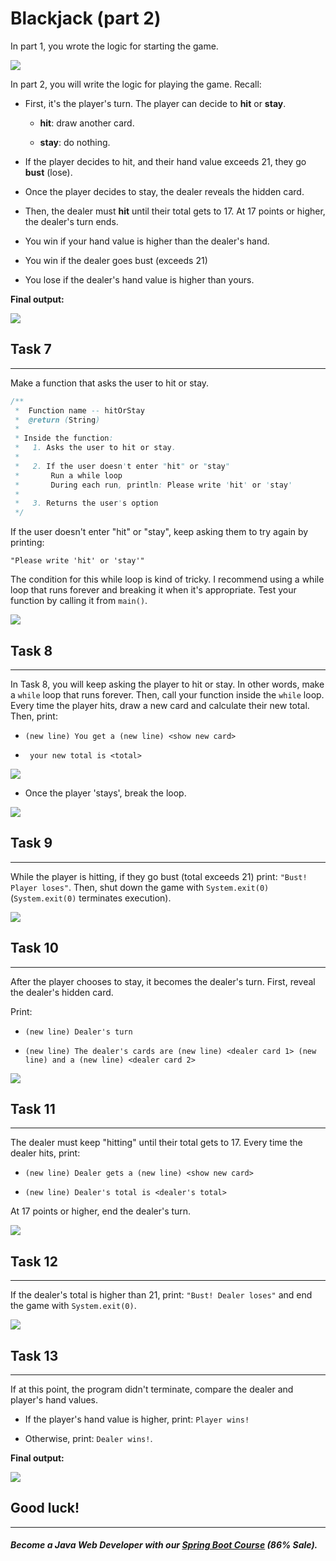 # Blackjack (part 2)

In part 1, you wrote the logic for starting the game.

![](https://firebasestorage.googleapis.com/v0/b/learnthepart-75aed.appspot.com/o/images%2F6dab8e0f-4f4f-42ef-a092-40d7d9571d78?alt=media&token=8b016f96-ab2e-465f-9185-7e16986b599a)

In part 2, you will write the logic for playing the game. Recall:

-   First, it's the player's turn. The player can decide to **hit** or **stay**.

    -   **hit**: draw another card.

    -   **stay**: do nothing.

-   If the player decides to hit, and their hand value exceeds 21, they go **bust** (lose).

-   Once the player decides to stay, the dealer reveals the hidden card.

-   Then, the dealer must **hit** until their total gets to 17. At 17 points or higher, the dealer's turn ends.

-   You win if your hand value is higher than the dealer's hand.

-   You win if the dealer goes bust (exceeds 21)

-   You lose if the dealer's hand value is higher than yours.

**Final output:**

![](https://firebasestorage.googleapis.com/v0/b/learnthepart-75aed.appspot.com/o/images%2F6aaeebfa-1824-497a-be53-81ec2cea8bf6?alt=media&token=6ba7057d-efde-46d9-81cb-5ca07ec49384)

## Task 7
------

Make a function that asks the user to hit or stay.

```java
/**
 *  Function name -- hitOrStay
 *  @return (String)
 *
 * Inside the function:
 *   1. Asks the user to hit or stay.
 *
 *   2. If the user doesn't enter "hit" or "stay"
 *       Run a while loop
 *       During each run, println: Please write 'hit' or 'stay'
 *
 *   3. Returns the user's option
 */
```

If the user doesn't enter "hit" or "stay", keep asking them to try again by printing:

`"Please write 'hit' or 'stay'"`

The condition for this while loop is kind of tricky. I recommend using a while loop that runs forever and breaking it when it's appropriate. Test your function by calling it from `main()`.

![](https://firebasestorage.googleapis.com/v0/b/learnthepart-75aed.appspot.com/o/images%2F4def7840-d792-4366-b0e1-9617e3c33497?alt=media&token=2aa0f178-46dd-4c36-91a6-59cd54f8d224)

## Task 8
------

In Task 8, you will keep asking the player to hit or stay. In other words, make a `while` loop that runs forever. Then, call your function inside the `while` loop. Every time the player hits, draw a new card and calculate their new total. Then, print:

- `(new line) You get a (new line) <show new card>`

- ` your new total is <total>`

![](https://firebasestorage.googleapis.com/v0/b/learnthepart-75aed.appspot.com/o/images%2F2a057fac-7aae-4507-8fc6-3be0a7315ff9?alt=media&token=88113175-aaa0-4508-8f26-66725eeabbac)

-   Once the player 'stays', break the loop.

![](https://firebasestorage.googleapis.com/v0/b/learnthepart-75aed.appspot.com/o/images%2F229019d8-b604-41cb-8c34-e5f811cbc687?alt=media&token=39e43558-e61e-4e4e-bc11-8aa097f95d2c)

## Task 9
------

While the player is hitting, if they go bust (total exceeds 21) print: `"Bust! Player loses"`. Then, shut down the game with `System.exit(0)` (`System.exit(0)` terminates execution).

![](https://firebasestorage.googleapis.com/v0/b/learnthepart-75aed.appspot.com/o/images%2F997ca750-bd0a-45e5-b490-3fbb34fedad3?alt=media&token=b0bf8ad9-9788-4c53-a179-dd1a6bbb307a)

## Task 10
-------

After the player chooses to stay, it becomes the dealer's turn. First, reveal the dealer's hidden card.

Print:

- `(new line) Dealer's turn`

- `(new line) The dealer's cards are (new line) <dealer card 1> (new line) and a (new line) <dealer card 2>`

![](https://firebasestorage.googleapis.com/v0/b/learnthepart-75aed.appspot.com/o/images%2F0b530327-85a8-4898-bf05-b32db51b8f4c?alt=media&token=6545478f-ff33-481b-aed5-70691677a117)

## Task 11
-------

The dealer must keep "hitting" until their total gets to 17.
Every time the dealer hits, print:

- `(new line) Dealer gets a (new line) <show new card>`

- `(new line) Dealer's total is <dealer's total>`

At 17 points or higher, end the dealer's turn.



![](https://firebasestorage.googleapis.com/v0/b/learnthepart-75aed.appspot.com/o/images%2F240e9da8-ade9-416f-bfab-4e410b80e0b6?alt=media&token=0387b555-cbe2-4468-9a56-5e457cac50c9)

## Task 12
-------

If the dealer's total is higher than 21, print: `"Bust! Dealer loses"` and end the game with `System.exit(0)`.

![](https://firebasestorage.googleapis.com/v0/b/learnthepart-75aed.appspot.com/o/images%2F9fa97e5c-0c34-453c-9e57-636e75b1d6a1?alt=media&token=ce799ff8-8c20-4d98-93e2-b0aab4798f72)

## Task 13
-------

If at this point, the program didn't terminate, compare the dealer and player's hand values.

-   If the player's hand value is higher, print: `Player wins!`

-   Otherwise, print: `Dealer wins!`.

**Final output:**

![](https://firebasestorage.googleapis.com/v0/b/learnthepart-75aed.appspot.com/o/images%2F3f3d6c9e-c7b2-48dc-97e7-2a895ff6b654?alt=media&token=4af2bff2-880b-4184-bfca-1928f4adf473)

## Good luck!
----------
##### Become a Java Web Developer with our [Spring Boot Course](https://udemy-redirect-app.herokuapp.com/spring) (86% Sale).